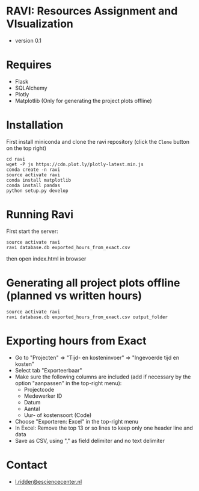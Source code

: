 # RAVI: Resources Assignment and VIsualization #
* version 0.1

# Requires #
* Flask
* SQLAlchemy
* Plotly
* Matplotlib (Only for generating the project plots offline)

# Installation
First install miniconda
and clone the ravi repository (click the `Clone` button on the top right)
```
cd ravi
wget -P js https://cdn.plot.ly/plotly-latest.min.js
conda create -n ravi
source activate ravi
conda install matplotlib
conda install pandas
python setup.py develop
```

# Running Ravi
First start the server:
```
source activate ravi
ravi database.db exported_hours_from_exact.csv
```
then open index.html in browser

# Generating all project plots offline (planned vs written hours)
```
source activate ravi
ravi database.db exported_hours_from_exact.csv output_folder
```

# Exporting hours from Exact
* Go to "Projecten" => "Tijd- en kosteninvoer" => "Ingevoerde tijd en kosten"
* Select tab "Exporteerbaar"
* Make sure the following columns are included (add if necessary by the option "aanpassen" in the top-right menu):
    * Projectcode
    * Medewerker ID
    * Datum
    * Aantal
    * Uur- of kostensoort (Code)
* Choose "Exporteren: Excel" in the top-right menu
* In Excel: Remove the top 13 or so lines to keep only one header line and data
* Save as CSV, using "," as field delimiter and no text delimiter


# Contact #
* l.ridder@esciencecenter.nl

